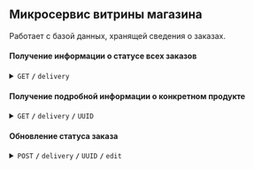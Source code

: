 ## Микросервис витрины магазина

Работает с базой данных, хранящей сведения о заказах.

#### Получение информации о статусе всех заказов

<details>
 <summary><code>GET</code> <code><b>/</b></code> <code>delivery</code></summary>

##### Example output

```json
{
    "orders": {
      "8d7b317b-db39-4751-b0a4-8efeafc0cacd": "created",
      "5acbbf8a-fec9-48d1-b326-08c71ff64b59": "delivery",
      ...
    },
    "service": "delivery"
}
```

</details>

#### Получение подробной информации о конкретном продукте

<details>
 <summary><code>GET</code> <code><b>/</b></code> <code>delivery</code> <code><b>/</b></code> <code>UUID</code></summary>

##### Parameters

> | name | type     | data type | example                                  | description                 |
> |------|----------|-----------|------------------------------------------|-----------------------------|
> | UUID | required | string    | `8d7b317b-db39-4751-b0a4-8efeafc0cacd`   | Version 4 UUID              |


##### Example output

```json
{
    "8d7b317b-db39-4751-b0a4-8efeafc0cacd": {
      "status": "delivery",
      "created_at": 1712783228,
      "updated_at": 1712784228
    },
    "service": "delivery"
}
```

</details>

#### Обновление статуса заказа

<details>
 <summary><code>POST</code> <code><b>/</b></code> <code>delivery</code> <code><b>/</b></code> <code>UUID</code> <code><b>/</b></code> <code>edit</code></summary>

##### Parameters

> | name | type     | data type | example                                  | description                 |
> |------|----------|-----------|------------------------------------------|-----------------------------|
> | UUID | required | string    | `8d7b317b-db39-4751-b0a4-8efeafc0cacd`   | Version 4 UUID              |
> | Status | optional | string    | `await`   | Status of order              |



##### Example output

```json
{
    "8d7b317b-db39-4751-b0a4-8efeafc0cacd": {
      "status": "await",
      "created_at": 1712783228,
      "updated_at": 1712784437
    },
    "service": "delivery"
}
```

</details>